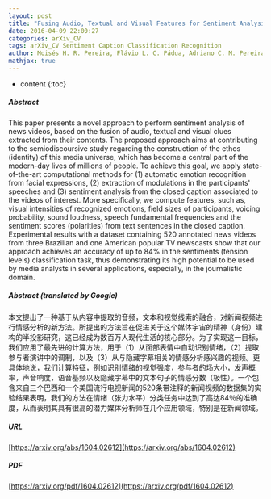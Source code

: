 ```yaml
---
layout: post
title: "Fusing Audio, Textual and Visual Features for Sentiment Analysis of News Videos"
date: 2016-04-09 22:00:27
categories: arXiv_CV
tags: arXiv_CV Sentiment Caption Classification Recognition
author: Moisés H. R. Pereira, Flávio L. C. Pádua, Adriano C. M. Pereira, Fabrício Benevenuto, Daniel H. Dalip
mathjax: true
---
```


* content
{:toc}

##### Abstract
This paper presents a novel approach to perform sentiment analysis of news videos, based on the fusion of audio, textual and visual clues extracted from their contents. The proposed approach aims at contributing to the semiodiscoursive study regarding the construction of the ethos (identity) of this media universe, which has become a central part of the modern-day lives of millions of people. To achieve this goal, we apply state-of-the-art computational methods for (1) automatic emotion recognition from facial expressions, (2) extraction of modulations in the participants' speeches and (3) sentiment analysis from the closed caption associated to the videos of interest. More specifically, we compute features, such as, visual intensities of recognized emotions, field sizes of participants, voicing probability, sound loudness, speech fundamental frequencies and the sentiment scores (polarities) from text sentences in the closed caption. Experimental results with a dataset containing 520 annotated news videos from three Brazilian and one American popular TV newscasts show that our approach achieves an accuracy of up to 84% in the sentiments (tension levels) classification task, thus demonstrating its high potential to be used by media analysts in several applications, especially, in the journalistic domain.

##### Abstract (translated by Google)
本文提出了一种基于从内容中提取的音频，文本和视觉线索的融合，对新闻视频进行情感分析的新方法。所提出的方法旨在促进关于这个媒体宇宙的精神（身份）建构的半投影研究，这已经成为数百万人现代生活的核心部分。为了实现这一目标，我们应用了最先进的计算方法，用于（1）从面部表情中自动识别情绪，（2）提取参与者演讲中的调制，以及（3）从与隐藏字幕相关的情感分析感兴趣的视频。更具体地说，我们计算特征，例如识别情绪的视觉强度，参与者的场大小，发声概率，声音响度，语音基频以及隐藏字幕中的文本句子的情感分数（极性）。一个包含来自三个巴西和一个美国流行电视新闻的520条带注释的新闻视频的数据集的实验结果表明，我们的方法在情绪（张力水平）分类任务中达到了高达84％的准确度，从而表明其具有很高的潜力媒体分析师在几个应用领域，特别是在新闻领域。

##### URL
[https://arxiv.org/abs/1604.02612](https://arxiv.org/abs/1604.02612)

##### PDF
[https://arxiv.org/pdf/1604.02612](https://arxiv.org/pdf/1604.02612)

